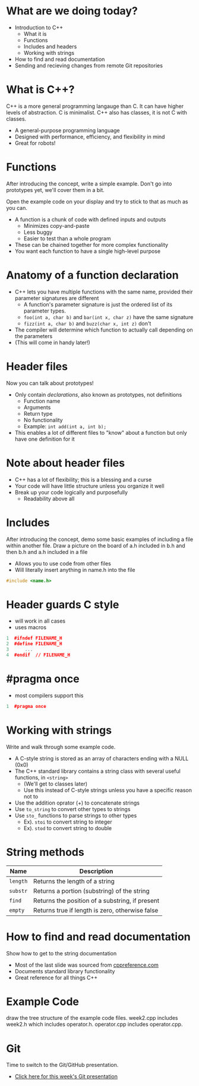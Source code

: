 # What are we doing today?

-   Introduction to C++
    -   What it is
    -   Functions
    -   Includes and headers
    -   Working with strings
-   How to find and read documentation
-   Sending and recieving changes from remote Git repositories


# What is C++?

<div class="NOTES">
C++ is a more general programming langauge than C. It can have higher levels of abstraction. C is minimalist. C++ also has classes, it is not C with classes.

</div>

-   A general-purpose programming language
-   Designed with performance, efficiency, and flexibility in mind
-   Great for robots!


# Functions

<div class="NOTES">
After introducing the concept, write a simple example. Don't go into prototypes yet, we'll cover them in a bit.

Open the example code on your display and try to stick to that as much as you can.

</div>

-   A function is a chunk of code with defined inputs and outputs
    -   Minimizes copy-and-paste
    -   Less buggy
    -   Easier to test than a whole program
-   These can be chained together for more complex functionality
-   You want each function to have a single high-level purpose


# Anatomy of a function declaration

-   C++ lets you have multiple functions with the same name, provided their parameter signatures are different
    -   A function's parameter signature is just the ordered list of its parameter types.
    -   `foo(int a, char b)` and `bar(int x, char z)` have the same signature
    -   `fizz(int a, char b)` and `buzz(char x, int z)` don't
-   The compiler will determine which function to actually call depending on the parameters
-   (This will come in handy later!)


# Header files

<div class="NOTES">
Now you can talk about prototypes!

</div>

-   Only contain *declarations*, also known as prototypes, not definitions
    -   Function name
    -   Arguments
    -   Return type
    -   No functionality
    -   Example: `int add(int a, int b);`
-   This enables a lot of different files to "know" about a function but only have one definition for it


# Note about header files

-   C++ has a lot of flexibility; this is a blessing and a curse
-   Your code will have little structure unless you organize it well
-   Break up your code logically and purposefully
    -   Readability above all


# Includes

<div class="NOTES">
After introducing the concept, demo some basic examples of including a file within another file. Draw a picture on the board of a.h included in b.h and then b.h and a.h included in a file

</div>

-   Allows you to use code from other files
-   Will literally insert anything in name.h into the file

```C++
#include <name.h>
```


# Header guards C style

-   will work in all cases
-   uses macros

```C++
1  #ifndef FILENAME_H
2  #define FILENAME_H
3      ...
4  #endif  // FILENAME_H
```


# #pragma once

-   most compilers support this

```C++
1  #pragma once
```


# Working with strings

<div class="NOTES">
Write and walk through some example code.

</div>

-   A C-style string is stored as an array of characters ending with a NULL (0x0)
-   The C++ standard library contains a string class with several useful functions, in `<string>`
    -   (We'll get to classes later)
    -   Use this instead of C-style strings unless you have a specific reason not to
-   Use the addition oprator (+) to concatenate strings
-   Use `to_string` to convert other types to strings
-   Use `sto_` functions to parse strings to other types
    -   Ex). `stoi` to convert string to integer
    -   Ex). `stod` to convert string to double


# String methods

| Name     | Description                                     |
|-------- |----------------------------------------------- |
| `length` | Returns the length of a string                  |
| `substr` | Returns a portion (substring) of the string     |
| `find`   | Returns the position of a substring, if present |
| `empty`  | Returns true if length is zero, otherwise false |


# How to find and read documentation

<div class="NOTES">
Show how to get to the string documentation

</div>

-   Most of the last slide was sourced from [cppreference.com](http://en.cppreference.com/w/)
-   Documents standard library functionality
-   Great reference for all things C++


# Example Code

<div class="NOTES">
draw the tree structure of the example code files. week2.cpp includes week2.h which includes operator.h. operator.cpp includes operator.cpp.

</div>


# Git

<div class="NOTES">
Time to switch to the Git/GitHub presentation.

</div>

-   [Click here for this week's Git presentation](git.md)